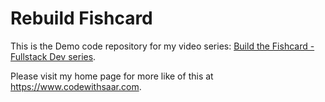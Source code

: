 # Rebuild Fishcard

This is the Demo code repository for my video series: [Build the Fishcard - Fullstack Dev series](https://www.youtube.com/watch?v=bE0mNuyoLhk&list=PLxWo8vu0UTZ0Yntkw21QvT0gaypRRJGKI).

Please visit my home page for more like of this at <https://www.codewithsaar.com>.
